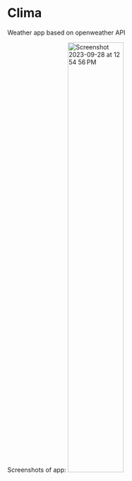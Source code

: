 # Clima
Weather app based on openweather API

Screenshots of app: 
<img width="50%" alt="Screenshot 2023-09-28 at 12 54 56 PM" src="https://github.com/imkaran315/Clima/assets/82265946/1872559b-353a-4804-a0d7-4fa7d4b6c8aa">
